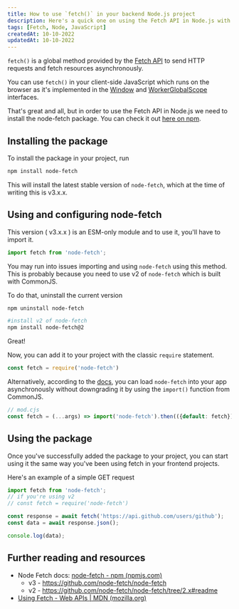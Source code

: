 ```yaml
---
title: How to use `fetch()` in your backend Node.js project
description: Here's a quick one on using the Fetch API in Node.js with the `node-fetch` package.
tags: [Fetch, Node, JavaScript]
createdAt: 10-10-2022
updatedAt: 10-10-2022
---
```


`fetch()` is a global method provided by the [Fetch API](https://developer.mozilla.org/en-US/docs/Web/API/Fetch_API) to send HTTP requests and fetch resources asynchronously.

You can use `fetch()` in your client-side JavaScript which runs on the browser as it's implemented in the [Window](https://developer.mozilla.org/en-US/docs/Web/API/Window) and [WorkerGlobalScope](https://developer.mozilla.org/en-US/docs/Web/API/WorkerGlobalScope) interfaces.

That's great and all, but in order to use the Fetch API in Node.js we need to install the node-fetch package. You can check it out [here on npm](<https://www.npmjs.com/package/node-fetch>).

## Installing the package

To install the package in your project, run

```bash
npm install node-fetch
```

This will install the latest stable version of `node-fetch`, which at the time of writing this is v3.x.x.

## Using and configuring node-fetch

This version ( v3.x.x ) is an ESM-only module and to use it, you'll have to import it.

```javascript
import fetch from 'node-fetch';
```

You may run into issues importing and using `node-fetch` using this method. This is probably because you need to use v2 of `node-fetch` which is built with CommonJS.

To do that, uninstall the current version

```bash
npm uninstall node-fetch

#install v2 of node-fetch
npm install node-fetch@2
```

Great!

Now, you can add it to your project with the classic `require` statement.

```javascript
const fetch = require('node-fetch')
```

Alternatively, according to the [docs](https://www.npmjs.com/package/node-fetch?activeTab=readme), you can load `node-fetch` into your app  asynchronously without downgrading it by using the `import()` function from CommonJS.

```javascript
// mod.cjs
const fetch = (...args) => import('node-fetch').then(({default: fetch}) => fetch(...args));
```

## Using the package

Once you've successfully added the package to your project, you can start using it the same way you've been using fetch in your frontend projects.

Here's an example of a simple GET request

```javascript
import fetch from 'node-fetch';
// if you're using v2
// const fetch = require('node-fetch')

const response = await fetch('https://api.github.com/users/github');
const data = await response.json();

console.log(data);
```

## Further reading and resources

- Node Fetch docs: [node-fetch - npm (npmjs.com)](https://www.npmjs.com/package/node-fetch)
  - v3 - <https://github.com/node-fetch/node-fetch>
  - v2 - <https://github.com/node-fetch/node-fetch/tree/2.x#readme>
- [Using Fetch - Web APIs | MDN (mozilla.org)](https://developer.mozilla.org/en-US/docs/Web/API/Fetch_API/Using_Fetch)
